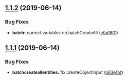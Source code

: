 ## [1.1.2](https://github.com/CoverGo/sdk-js/compare/v1.1.1...v1.1.2) (2019-06-14)


### Bug Fixes

* **batch:** correct variables on batchCreateAll ([e0a16f0](https://github.com/CoverGo/sdk-js/commit/e0a16f0))

## [1.1.1](https://github.com/CoverGo/sdk-js/compare/v1.1.0...v1.1.1) (2019-06-14)


### Bug Fixes

* **batchcreateallentities:** fix createObjectInput ([b83e1bf](https://github.com/CoverGo/sdk-js/commit/b83e1bf))
